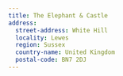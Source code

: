 ```yaml
---
title: The Elephant & Castle
address:
  street-address: White Hill
  locality: Lewes
  region: Sussex
  country-name: United Kingdom
  postal-code: BN7 2DJ
---
```

